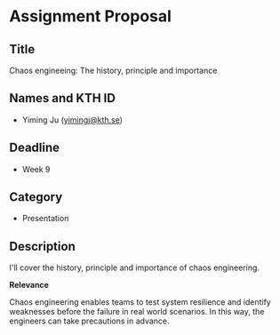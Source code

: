# Assignment Proposal

## Title

Chaos engineeing: The history, principle and importance

## Names and KTH ID

  - Yiming Ju (yimingj@kth.se)

## Deadline

- Week 9

## Category

- Presentation

## Description

I'll cover the history, principle and importance of chaos engineering.

**Relevance**

Chaos engineering enables teams to test system resilience and identify weaknesses before the failure in real world scenarios. In this way, the engineers can take precautions in advance. 